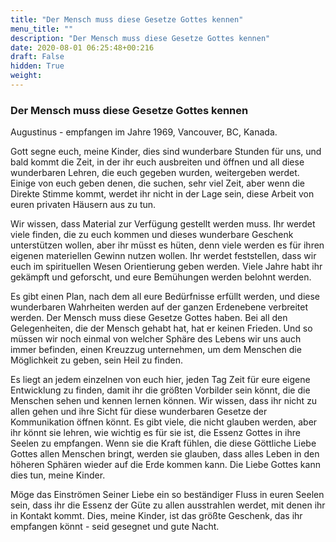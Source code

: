 ```yaml
---
title: "Der Mensch muss diese Gesetze Gottes kennen"
menu_title: ""
description: "Der Mensch muss diese Gesetze Gottes kennen"
date: 2020-08-01 06:25:48+00:216
draft: False
hidden: True
weight:
---
```

### Der Mensch muss diese Gesetze Gottes kennen

Augustinus - empfangen im Jahre 1969, Vancouver, BC, Kanada.

Gott segne euch, meine Kinder, dies sind wunderbare Stunden für uns, und bald kommt die Zeit, in der ihr euch ausbreiten und öffnen und all diese wunderbaren Lehren, die euch gegeben wurden, weitergeben werdet. Einige von euch geben denen, die suchen, sehr viel Zeit, aber wenn die Direkte Stimme kommt, werdet ihr nicht in der Lage sein, diese Arbeit von euren privaten Häusern aus zu tun.  

Wir wissen, dass Material zur Verfügung gestellt werden muss. Ihr werdet viele finden, die zu euch kommen und dieses wunderbare Geschenk unterstützen wollen, aber ihr müsst es hüten, denn viele werden es für ihren eigenen materiellen Gewinn nutzen wollen. Ihr werdet feststellen, dass wir euch im spirituellen Wesen Orientierung geben werden. Viele Jahre habt ihr gekämpft und geforscht, und eure Bemühungen werden belohnt werden.  

Es gibt einen Plan, nach dem all eure Bedürfnisse erfüllt werden, und diese wunderbaren Wahrheiten werden auf der ganzen Erdenebene verbreitet werden. Der Mensch muss diese Gesetze Gottes haben. Bei all den Gelegenheiten, die der Mensch gehabt hat, hat er keinen Frieden. Und so müssen wir noch einmal von welcher Sphäre des Lebens wir uns auch immer befinden, einen Kreuzzug unternehmen, um dem Menschen die Möglichkeit zu geben, sein Heil zu finden.

Es liegt an jedem einzelnen von euch hier, jeden Tag Zeit für eure eigene Entwicklung zu finden, damit ihr die größten Vorbilder sein könnt, die die Menschen sehen und kennen lernen können. Wir wissen, dass ihr nicht zu allen gehen und ihre Sicht für diese wunderbaren Gesetze der Kommunikation öffnen könnt. Es gibt viele, die nicht glauben werden, aber ihr könnt sie lehren, wie wichtig es für sie ist, die Essenz Gottes in ihre Seelen zu empfangen. Wenn sie die Kraft fühlen, die diese Göttliche Liebe Gottes allen Menschen bringt, werden sie glauben, dass alles Leben in den höheren Sphären wieder auf die Erde kommen kann. Die Liebe Gottes kann dies tun, meine Kinder.  

Möge das Einströmen Seiner Liebe ein so beständiger Fluss in euren Seelen sein, dass ihr die Essenz der Güte zu allen ausstrahlen werdet, mit denen ihr in Kontakt kommt. Dies, meine Kinder, ist das größte Geschenk, das ihr empfangen könnt - seid gesegnet und gute Nacht.
